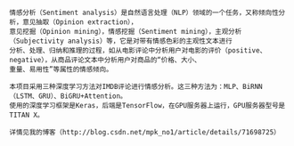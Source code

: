    情感分析（Sentiment analysis）是自然语言处理（NLP）领域的一个任务，又称倾向性分析，意见抽取（Opinion extraction），
    意见挖掘（Opinion mining），情感挖掘（Sentiment mining），主观分析（Subjectivity analysis）等，它是对带有情感色彩的主观性文本进行
    分析、处理、归纳和推理的过程，如从电影评论中分析用户对电影的评价（positive、negative），从商品评论文本中分析用户对商品的“价格、大小、
    重量、易用性”等属性的情感倾向。

    本项目采用三种深度学习方法对IMDB评论进行情感分析。这三种方法为：MLP、BiRNN（LSTM、GRU）、BiGRU+Attention。
    使用的深度学习框架是Keras，后端是TensorFlow，在GPU服务器上运行，GPU服务器型号是TITAN X。
    
    详情见我的博客（http://blog.csdn.net/mpk_no1/article/details/71698725）
